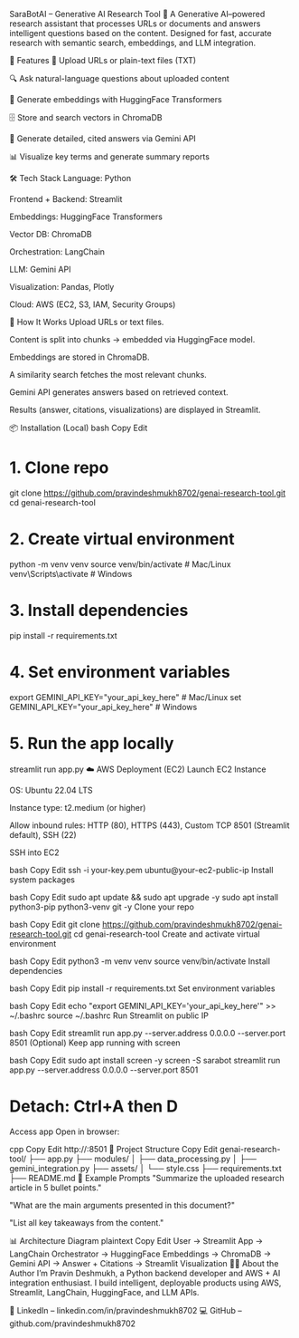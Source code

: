 SaraBotAI – Generative AI Research Tool 🤖
A Generative AI–powered research assistant that processes URLs or documents and answers intelligent questions based on the content. Designed for fast, accurate research with semantic search, embeddings, and LLM integration.

🔧 Features
📄 Upload URLs or plain-text files (TXT)

🔍 Ask natural-language questions about uploaded content

🧠 Generate embeddings with HuggingFace Transformers

🗄️ Store and search vectors in ChromaDB

💬 Generate detailed, cited answers via Gemini API

📊 Visualize key terms and generate summary reports

🛠 Tech Stack
Language: Python

Frontend + Backend: Streamlit

Embeddings: HuggingFace Transformers

Vector DB: ChromaDB

Orchestration: LangChain

LLM: Gemini API

Visualization: Pandas, Plotly

Cloud: AWS (EC2, S3, IAM, Security Groups)

🚀 How It Works
Upload URLs or text files.

Content is split into chunks → embedded via HuggingFace model.

Embeddings are stored in ChromaDB.

A similarity search fetches the most relevant chunks.

Gemini API generates answers based on retrieved context.

Results (answer, citations, visualizations) are displayed in Streamlit.

📦 Installation (Local)
bash
Copy
Edit
# 1. Clone repo
git clone https://github.com/pravindeshmukh8702/genai-research-tool.git
cd genai-research-tool

# 2. Create virtual environment
python -m venv venv
source venv/bin/activate   # Mac/Linux
venv\Scripts\activate      # Windows

# 3. Install dependencies
pip install -r requirements.txt

# 4. Set environment variables
export GEMINI_API_KEY="your_api_key_here"     # Mac/Linux
set GEMINI_API_KEY="your_api_key_here"        # Windows

# 5. Run the app locally
streamlit run app.py
☁️ AWS Deployment (EC2)
Launch EC2 Instance

OS: Ubuntu 22.04 LTS

Instance type: t2.medium (or higher)

Allow inbound rules: HTTP (80), HTTPS (443), Custom TCP 8501 (Streamlit default), SSH (22)

SSH into EC2

bash
Copy
Edit
ssh -i your-key.pem ubuntu@your-ec2-public-ip
Install system packages

bash
Copy
Edit
sudo apt update && sudo apt upgrade -y
sudo apt install python3-pip python3-venv git -y
Clone your repo

bash
Copy
Edit
git clone https://github.com/pravindeshmukh8702/genai-research-tool.git
cd genai-research-tool
Create and activate virtual environment

bash
Copy
Edit
python3 -m venv venv
source venv/bin/activate
Install dependencies

bash
Copy
Edit
pip install -r requirements.txt
Set environment variables

bash
Copy
Edit
echo "export GEMINI_API_KEY='your_api_key_here'" >> ~/.bashrc
source ~/.bashrc
Run Streamlit on public IP

bash
Copy
Edit
streamlit run app.py --server.address 0.0.0.0 --server.port 8501
(Optional) Keep app running with screen

bash
Copy
Edit
sudo apt install screen -y
screen -S sarabot
streamlit run app.py --server.address 0.0.0.0 --server.port 8501
# Detach: Ctrl+A then D
Access app
Open in browser:

cpp
Copy
Edit
http://<your-ec2-public-ip>:8501
📂 Project Structure
Copy
Edit
genai-research-tool/
├── app.py
├── modules/
│   ├── data_processing.py
│   ├── gemini_integration.py
├── assets/
│   └── style.css
├── requirements.txt
├── README.md
🧪 Example Prompts
"Summarize the uploaded research article in 5 bullet points."

"What are the main arguments presented in this document?"

"List all key takeaways from the content."

📊 Architecture Diagram
plaintext
Copy
Edit
User → Streamlit App → LangChain Orchestrator
→ HuggingFace Embeddings → ChromaDB → Gemini API
→ Answer + Citations → Streamlit Visualization
🙋‍♂️ About the Author
I’m Pravin Deshmukh, a Python backend developer and AWS + AI integration enthusiast.
I build intelligent, deployable products using AWS, Streamlit, LangChain, HuggingFace, and LLM APIs.

📩 LinkedIn – linkedin.com/in/pravindeshmukh8702
💻 GitHub – github.com/pravindeshmukh8702
